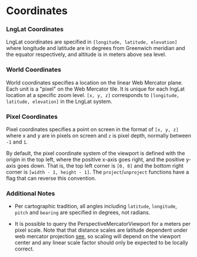 # Coordinates

### LngLat Coordinates

LngLat coordinates are specified in
`[longitude, latitude, elevation]` where longitude and latitude are in degrees from Greenwich meridian and the equator respectively, and altitude is in meters above sea level.

### World Coordinates

World coordinates specifies a location on the linear Web Mercator plane. Each unit is a "pixel" on the Web Mercator tile. It is unique for each lngLat location at a specific zoom level. `[x, y, z]` corresponds to `[longitude, latitude, elevation]` in the LngLat system.

### Pixel Coordinates

Pixel coordinates specifies a point on screen in the format of `[x, y, z]` where x and y are in pixels on screen and `z` is pixel depth, normally between `-1` and `1`.

By default, the pixel coordinate system of the viewport is defined with the origin in the top left, where the positive x-axis goes right, and the positive y-axis goes down. That is, the top left corner is `[0, 0]` and the bottom right corner is `[width - 1, height - 1]`. The `project`/`unproject` functions have a flag that can reverse this convention.

### Additional Notes

* Per cartographic tradition, all angles including `latitude`, `longitude`,
  `pitch` and `bearing` are specified in degrees, not radians.

* It is possible to query the PerspectiveMercatorViewport for a meters per pixel scale.
  Note that that distance scales are latitude dependent under
  web mercator projection [see](http://wiki.openstreetmap.org/wiki/Zoom_levels),
  so scaling will depend on the viewport center and any linear scale factor
  should only be expected to be locally correct.
